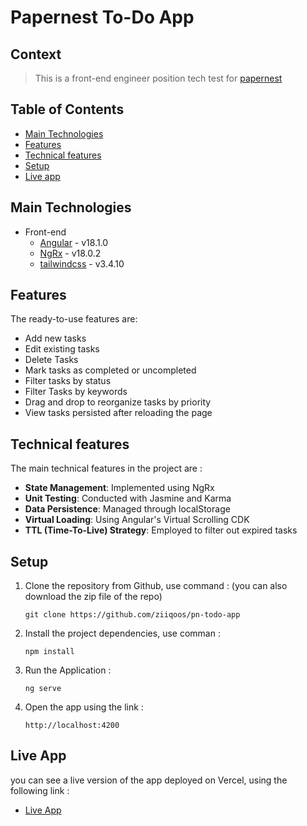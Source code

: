 # Papernest To-Do App
## Context

> This is a front-end engineer position tech test for [papernest](https://papernest.com/)

## Table of Contents
* [Main Technologies](#main-technologies)
* [Features](#features)
* [Technical features](#technical-features)
* [Setup](#setup)
* [Live app](#live-app)


## Main Technologies
- Front-end
  - [Angular](https://angular.io) - v18.1.0
  - [NgRx](https://ngrx.io) - v18.0.2
  - [tailwindcss](https://tailwindcss.com/) - v3.4.10

## Features
The ready-to-use features are:
- Add new tasks
- Edit existing tasks
- Delete Tasks
- Mark tasks as completed or uncompleted
- Filter tasks by status
- Filter Tasks by keywords
- Drag and drop to reorganize tasks by priority
- View tasks persisted after reloading the page

## Technical features
The main technical features in the project are :
 - **State Management**: Implemented using NgRx
 - **Unit Testing**: Conducted with Jasmine and Karma
 - **Data Persistence**: Managed through localStorage
 - **Virtual Loading**: Using Angular's Virtual Scrolling CDK
 - **TTL (Time-To-Live) Strategy**: Employed to filter out expired tasks

## Setup
1. Clone the repository from Github, use command : (you can also download the zip file of the repo)

       git clone https://github.com/ziiqoos/pn-todo-app

2. Install the project dependencies, use comman :

       npm install

3. Run the Application : 

       ng serve

4. Open the app using the link : 

       http://localhost:4200

## Live App
you can see a live version of the app deployed on Vercel, using the following link : 
  - [Live App](https://pn-todo-app.vercel.app/)

